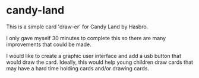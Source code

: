 # candy-land
This is a simple card 'draw-er' for Candy Land by Hasbro.

I only gave myself 30 minutes to complete this so there are
many improvements that could be made.

I would like to create a graphic user interface and add a usb button
that would draw the card. Ideally, this would help young children
draw cards that may have a hard time holding cards and/or drawing cards.
